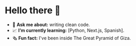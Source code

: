 # Hello there 👋

- 💬 **Ask me about:** writing clean code.
- 📈 **I’m currently learning:** [Python, Next.js, Spanish].
- 🗞️ **Fun fact:** I've been inside The Great Pyramid of Giza.

<!--
Here are some ideas to get you started:

- 🔭 I’m currently working on ... 
- 🌱 I’m currently learning ...
- 👯 I’m looking to collaborate on ...
- 🤔 I’m looking for help with ...
-->
